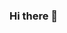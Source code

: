 ### Hi there 👋

<!--
**yaseminezgii/yaseminezgii** is a ✨ _special_ ✨ repository because its `README.md` (this file) appears on your GitHub profile.


About me
--------------------------------------------------------------------------------------------------------------------------------------
I’m currently working on IT Audit and learning Python Programming Language...



